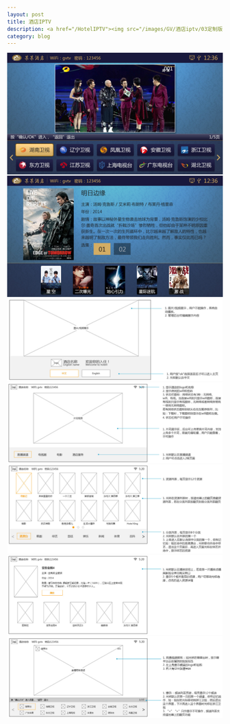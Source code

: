 ```yaml
---
layout: post
title: 酒店IPTV
description: <a href="/HotelIPTV"><img src="/images/GV/酒店iptv/03定制版酒店_直播.jpg"></a>
category: blog
---
```


<img src="/images/GV/酒店iptv/03定制版酒店_直播.jpg">
<img src="/images/GV/酒店iptv/10定制版酒店_电影详情.jpg">
<img src="/images/GV/酒店iptv/欢迎页.jpg">
<img src="/images/GV/酒店iptv/首页.jpg">
<img src="/images/GV/酒店iptv/电视剧.jpg">
<img src="/images/GV/酒店iptv/电影详情.jpg">
<img src="/images/GV/酒店iptv/直播.jpg">
